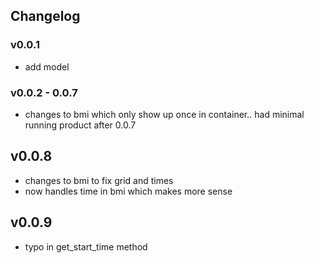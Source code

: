 ## Changelog

### v0.0.1
- add model
### v0.0.2 - 0.0.7
- changes to bmi which only show up once in container..
had minimal running product after 0.0.7

## v0.0.8 
- changes to bmi to fix grid and times
- now handles time in bmi which makes more sense
## v0.0.9
- typo in get_start_time method
